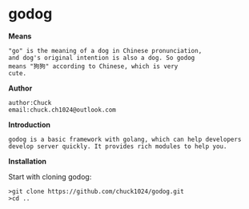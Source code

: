 # godog

**Means**

```
"go" is the meaning of a dog in Chinese pronunciation, 
and dog's original intention is also a dog. So godog 
means "狗狗" according to Chinese, which is very 
cute.
```

**Author**

```
author:Chuck
email:chuck.ch1024@outlook.com
```

**Introduction**

```
godog is a basic framework with golang, which can help developers develop server quickly. It provides rich modules to help you.
```

**Installation**

Start with cloning godog:

```
>git clone https://github.com/chuck1024/godog.git
>cd ..
```
  

